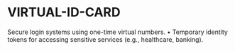 # VIRTUAL-ID-CARD
Secure login systems using one-time virtual numbers. • Temporary identity tokens for accessing sensitive services (e.g., healthcare, banking).
